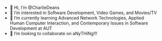 - 👋 Hi, I’m @CharlieDeans
- 👀 I’m interested in Software Development, Video Games, and Movies/TV
- 🌱 I’m currently learning Advanced Network Technologies, Applied Human Computer Interaction, and Contemporary Issues in Software Development at AUT
- 💞️ I’m looking to collaborate on aNyTHiNg!!!

<!---
CharlieDeans/CharlieDeans is a ✨ special ✨ repository because its `README.md` (this file) appears on your GitHub profile.
You can click the Preview link to take a look at your changes.
--->
